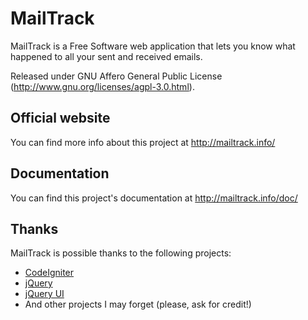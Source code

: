 MailTrack 
============

MailTrack is a Free Software web application that lets you know what happened to all your sent and received emails.

Released under GNU Affero General Public License
(http://www.gnu.org/licenses/agpl-3.0.html).


Official website
------------------

You can find more info about this project at http://mailtrack.info/


Documentation
------------------

You can find this project's documentation at http://mailtrack.info/doc/


Thanks
---------------

MailTrack is possible thanks to the following projects:

* [CodeIgniter](http://codeigniter.com)
* [jQuery](http://jquery.com)
* [jQuery UI](http://jqueryui.com)
* And other projects I may forget (please, ask for credit!)
